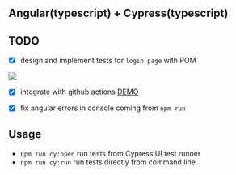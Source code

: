 ## Angular(typescript) + Cypress(typescript)

## TODO
- [x] design and implement tests for `login page` with POM
<img src="https://monosnap.com/image/4ZUY8T1BC15FB8liWpoGtCGZIIOkEZ"/>

- [x] integrate with github actions [DEMO](https://github.com/Ebazhanov/angular-cypress-example/runs/849033662?check_suite_focus=true)

- [x] fix angular errors in console coming from `npm run`

## Usage
- `npm run cy:open` run tests from Cypress UI test runner
- `npm run cy:run` run tests directly from command line 
